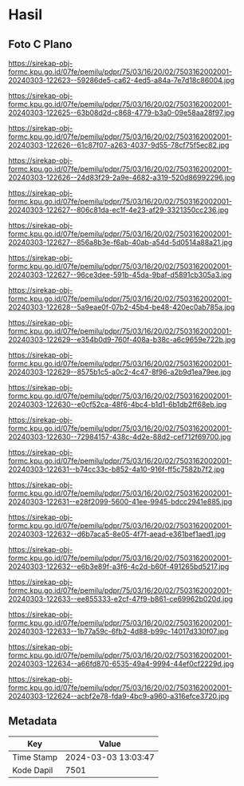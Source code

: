# Hasil

## Foto C Plano

https://sirekap-obj-formc.kpu.go.id/07fe/pemilu/pdpr/75/03/16/20/02/7503162002001-20240303-122623--59286de5-ca62-4ed5-a84a-7e7d18c86004.jpg

https://sirekap-obj-formc.kpu.go.id/07fe/pemilu/pdpr/75/03/16/20/02/7503162002001-20240303-122625--63b08d2d-c868-4779-b3a0-09e58aa28f97.jpg

https://sirekap-obj-formc.kpu.go.id/07fe/pemilu/pdpr/75/03/16/20/02/7503162002001-20240303-122626--61c87f07-a263-4037-9d55-78cf75f5ec82.jpg

https://sirekap-obj-formc.kpu.go.id/07fe/pemilu/pdpr/75/03/16/20/02/7503162002001-20240303-122626--24d83f29-2a9e-4682-a319-520d86992296.jpg

https://sirekap-obj-formc.kpu.go.id/07fe/pemilu/pdpr/75/03/16/20/02/7503162002001-20240303-122627--806c81da-ec1f-4e23-af29-3321350cc236.jpg

https://sirekap-obj-formc.kpu.go.id/07fe/pemilu/pdpr/75/03/16/20/02/7503162002001-20240303-122627--856a8b3e-f6ab-40ab-a54d-5d0514a88a21.jpg

https://sirekap-obj-formc.kpu.go.id/07fe/pemilu/pdpr/75/03/16/20/02/7503162002001-20240303-122627--96ce3dee-591b-45da-9baf-d5891cb305a3.jpg

https://sirekap-obj-formc.kpu.go.id/07fe/pemilu/pdpr/75/03/16/20/02/7503162002001-20240303-122628--5a9eae0f-07b2-45b4-be48-420ec0ab785a.jpg

https://sirekap-obj-formc.kpu.go.id/07fe/pemilu/pdpr/75/03/16/20/02/7503162002001-20240303-122629--e354b0d9-760f-408a-b38c-a6c9659e722b.jpg

https://sirekap-obj-formc.kpu.go.id/07fe/pemilu/pdpr/75/03/16/20/02/7503162002001-20240303-122629--8575b1c5-a0c2-4c47-8f96-a2b9d1ea79ee.jpg

https://sirekap-obj-formc.kpu.go.id/07fe/pemilu/pdpr/75/03/16/20/02/7503162002001-20240303-122630--e0cf52ca-48f6-4bc4-b1d1-6b1db2ff68eb.jpg

https://sirekap-obj-formc.kpu.go.id/07fe/pemilu/pdpr/75/03/16/20/02/7503162002001-20240303-122630--72984157-438c-4d2e-88d2-cef712f69700.jpg

https://sirekap-obj-formc.kpu.go.id/07fe/pemilu/pdpr/75/03/16/20/02/7503162002001-20240303-122631--b74cc33c-b852-4a10-916f-ff5c7582b7f2.jpg

https://sirekap-obj-formc.kpu.go.id/07fe/pemilu/pdpr/75/03/16/20/02/7503162002001-20240303-122631--e28f2099-5600-41ee-9945-bdcc2941e885.jpg

https://sirekap-obj-formc.kpu.go.id/07fe/pemilu/pdpr/75/03/16/20/02/7503162002001-20240303-122632--d6b7aca5-8e05-4f7f-aead-e361bef1aed1.jpg

https://sirekap-obj-formc.kpu.go.id/07fe/pemilu/pdpr/75/03/16/20/02/7503162002001-20240303-122632--e6b3e89f-a3f6-4c2d-b60f-491265bd5217.jpg

https://sirekap-obj-formc.kpu.go.id/07fe/pemilu/pdpr/75/03/16/20/02/7503162002001-20240303-122633--ee855333-e2cf-47f9-b861-ce69962b020d.jpg

https://sirekap-obj-formc.kpu.go.id/07fe/pemilu/pdpr/75/03/16/20/02/7503162002001-20240303-122633--1b77a59c-6fb2-4d88-b99c-14017d330f07.jpg

https://sirekap-obj-formc.kpu.go.id/07fe/pemilu/pdpr/75/03/16/20/02/7503162002001-20240303-122634--a66fd870-6535-49a4-9994-44ef0cf2229d.jpg

https://sirekap-obj-formc.kpu.go.id/07fe/pemilu/pdpr/75/03/16/20/02/7503162002001-20240303-122624--acbf2e78-fda9-4bc9-a960-a316efce3720.jpg


## Metadata

| Key        | Value               |
| ---------- | ------------------- |
| Time Stamp | 2024-03-03 13:03:47 |
| Kode Dapil | 7501                |



